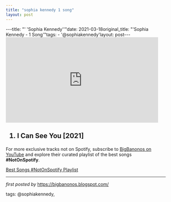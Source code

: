 ```yaml
---
title: "sophia kennedy 1 song"
layout: post
---
```

---title: "' 'Sophia Kennedy''"date: 2021-03-18original_title: "'Sophia Kennedy - 1 Song'"tags:  - '@sophiakennedy'layout: post---<iframe frameborder="0" height="270" src="https://youtube.com/embed/imP837S8LTE" width="480"></iframe><h2><ol><li>I Can See You [2021]</li></ol></h2><!--Subscribe and Playlist Links--><div>    <p>For more exclusive tracks not on Spotify, subscribe to <a href="https://www.youtube.com/@BigBanonos" target="_blank">BigBanonos on YouTube</a> and explore their curated playlist of the best songs <strong>#NotOnSpotify</strong>.</p>    <p><a href="https://www.youtube.com/playlist?list=PLtuNtuTatqI0kFahUCbtbfenC_ET5O_tr" target="_blank">Best Songs #NotOnSpotify Playlist<br /></a></p></div><hr /><p><em>first posted by</em> <a href="https://bigbanonos.blogspot.com/" rel="noopener" target="_new">https://bigbanonos.blogspot.com/</a></p><p>tags: @sophiakennedy,</p>